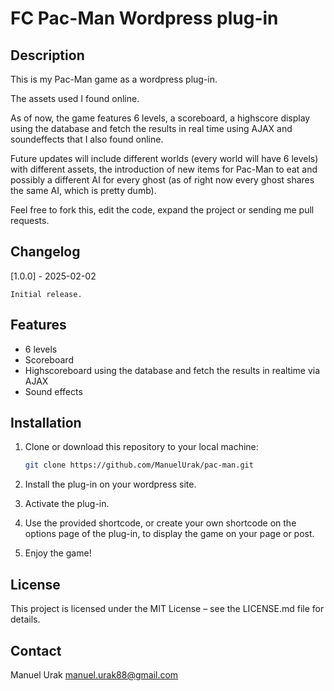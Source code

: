 # FC Pac-Man Wordpress plug-in

## Description

This is my Pac-Man game as a wordpress plug-in.

The assets used I found online.

As of now, the game features 6 levels, a scoreboard, a highscore display using the database and fetch the results in real time using AJAX and soundeffects that I also found online.

Future updates will include different worlds (every world will have 6 levels) with different assets, the introduction of new items for Pac-Man to eat and possibly a different AI for every ghost (as of right now every ghost shares the same AI, which is pretty dumb).

Feel free to fork this, edit the code, expand the project or sending me pull requests.

## Changelog

[1.0.0] - 2025-02-02

    Initial release.

## Features

- 6 levels
- Scoreboard
- Highscoreboard using the database and fetch the results in realtime via AJAX
- Sound effects

## Installation

1. Clone or download this repository to your local machine:

   ```bash
   git clone https://github.com/ManuelUrak/pac-man.git

   ```

2. Install the plug-in on your wordpress site.
3. Activate the plug-in.
4. Use the provided shortcode, or create your own shortcode on the options page of the plug-in, to display the game on your page or post.
5. Enjoy the game!

## License

This project is licensed under the MIT License – see the LICENSE.md file for details.

## Contact

Manuel Urak
manuel.urak88@gmail.com
